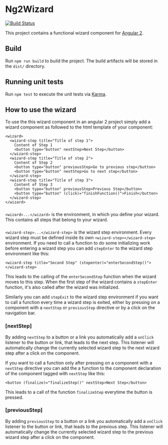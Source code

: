 # Ng2Wizard

[![Build Status](https://travis-ci.org/madoar/ng2-wizard.png)](https://travis-ci.org/madoar/ng2-wizard)

This project contains a functional wizard component for [Angular 2](https://angular.io/).

## Build

Run `npm run build` to build the project. The build artifacts will be stored in the `dist/` directory.

## Running unit tests

Run `npm test` to execute the unit tests via [Karma](https://karma-runner.github.io).

## How to use the wizard

To use the this wizard component in an angular 2 project simply add a wizard component as followed to the html template of your component:

```angular2html
<wizard>
  <wizard-step title="Title of step 1">
    Content of Step 1
    <button type="button" nextStep>Next Step</button>
  </wizard-step>
  <wizard-step title="Title of step 2">
    Content of Step 2
    <button type="button" previousStep>Go to previous step</button>
    <button type="button" nextStep>Go to next step</button>
  </wizard-step>
  <wizard-step title="Title of step 3">
    Content of Step 3
    <button type="button" previousStep>Previous Step</button>
    <button type="button" (click)="finishFunction()">Finish</button>
  </wizard-step>
</wizard>
``` 

### <wizard>
`<wizard>...</wizard>` is the environment, in which you define your wizard.
This contains all steps that belong to your wizard.

### <wizard-step>
`<wizard-step>...</wizard-step>` is the wizard step environment. 
Every wizard step must be defined inside its own `<wizard-step></wizard-step>` environment.
If you need to call a function to do some initializing work before entering a wizard step you can add `stepEnter` to the wizard step environment like this:

```angular2html
<wizard-step title="Second Step" (stepenter)="enterSecondStep()"></wizard-step>
```

This leads to the calling of the `enterSecondStep` function when the wizard moves to this step.
When the first step of the wizard contains a `stepEnter` function, it's also called after the wizard was initialized. 

Similarly you can add `stepExit` to the wizard step environment if you want to call a function every time a wizard step is exited,
either by pressing on a component with a `nextStep` or `previousStep` directive or by a click on the navigation bar. 

### [nextStep]
By adding `nextStep` to a button or a link you automatically add a `onClick` listener to the button or link, that leads to the next step.
This listener will automatically change the currently selected wizard step to the next wizard step after a click on the component.

If you want to call a function only after pressing on a component with a `nextStep` directive you can add the a function to the component declaration of the component tagged with `nextStep` like this:

```angular2html
<button (finalize)="finalizeStep()" nextStep>Next Step</button>
```

This leads to a call of the function `finalizeStep` everytime the button is pressed.

### [previousStep]
By adding `previousStep` to a button or a link you automatically add a `onClick` listener to the button or link, that leads to the previous step.
This listener will automatically change the currently selected wizard step to the previous wizard step after a click on the component.
